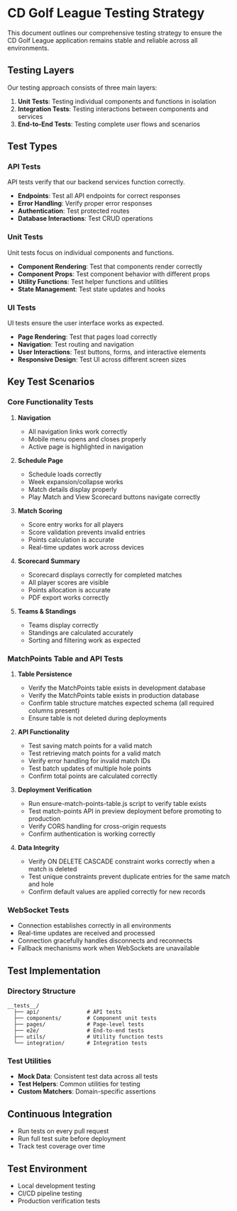 # CD Golf League Testing Strategy

This document outlines our comprehensive testing strategy to ensure the CD Golf League application remains stable and reliable across all environments.

## Testing Layers

Our testing approach consists of three main layers:

1. **Unit Tests**: Testing individual components and functions in isolation
2. **Integration Tests**: Testing interactions between components and services
3. **End-to-End Tests**: Testing complete user flows and scenarios

## Test Types

### API Tests

API tests verify that our backend services function correctly.

- **Endpoints**: Test all API endpoints for correct responses
- **Error Handling**: Verify proper error responses
- **Authentication**: Test protected routes
- **Database Interactions**: Test CRUD operations

### Unit Tests

Unit tests focus on individual components and functions.

- **Component Rendering**: Test that components render correctly
- **Component Props**: Test component behavior with different props
- **Utility Functions**: Test helper functions and utilities
- **State Management**: Test state updates and hooks

### UI Tests

UI tests ensure the user interface works as expected.

- **Page Rendering**: Test that pages load correctly
- **Navigation**: Test routing and navigation
- **User Interactions**: Test buttons, forms, and interactive elements
- **Responsive Design**: Test UI across different screen sizes

## Key Test Scenarios

### Core Functionality Tests

1. **Navigation**
   - All navigation links work correctly
   - Mobile menu opens and closes properly
   - Active page is highlighted in navigation

2. **Schedule Page**
   - Schedule loads correctly
   - Week expansion/collapse works
   - Match details display properly
   - Play Match and View Scorecard buttons navigate correctly

3. **Match Scoring**
   - Score entry works for all players
   - Score validation prevents invalid entries
   - Points calculation is accurate
   - Real-time updates work across devices

4. **Scorecard Summary**
   - Scorecard displays correctly for completed matches
   - All player scores are visible
   - Points allocation is accurate
   - PDF export works correctly

5. **Teams & Standings**
   - Teams display correctly
   - Standings are calculated accurately
   - Sorting and filtering work as expected

### MatchPoints Table and API Tests

1. **Table Persistence**
   - Verify the MatchPoints table exists in development database
   - Verify the MatchPoints table exists in production database
   - Confirm table structure matches expected schema (all required columns present)
   - Ensure table is not deleted during deployments

2. **API Functionality**
   - Test saving match points for a valid match
   - Test retrieving match points for a valid match
   - Verify error handling for invalid match IDs
   - Test batch updates of multiple hole points
   - Confirm total points are calculated correctly

3. **Deployment Verification**
   - Run ensure-match-points-table.js script to verify table exists
   - Test match-points API in preview deployment before promoting to production
   - Verify CORS handling for cross-origin requests
   - Confirm authentication is working correctly

4. **Data Integrity**
   - Verify ON DELETE CASCADE constraint works correctly when a match is deleted
   - Test unique constraints prevent duplicate entries for the same match and hole
   - Confirm default values are applied correctly for new records

### WebSocket Tests

- Connection establishes correctly in all environments
- Real-time updates are received and processed
- Connection gracefully handles disconnects and reconnects
- Fallback mechanisms work when WebSockets are unavailable

## Test Implementation

### Directory Structure

```
__tests__/
  ├── api/               # API tests
  ├── components/        # Component unit tests
  ├── pages/             # Page-level tests
  ├── e2e/               # End-to-end tests
  ├── utils/             # Utility function tests
  └── integration/       # Integration tests
```

### Test Utilities

- **Mock Data**: Consistent test data across all tests
- **Test Helpers**: Common utilities for testing
- **Custom Matchers**: Domain-specific assertions

## Continuous Integration

- Run tests on every pull request
- Run full test suite before deployment
- Track test coverage over time

## Test Environment

- Local development testing
- CI/CD pipeline testing
- Production verification tests
